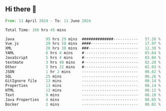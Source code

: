 ## Hi there 👋
<!--START_SECTION:waka-->

```rust
From: 11 April 2024 - To: 11 June 2024

Total Time: 166 hrs 45 mins

Java              95 hrs 29 mins  ##############-----------   57.26 %
Vue.js            29 hrs 58 mins  ####---------------------   17.97 %
XML               20 hrs 38 mins  ###----------------------   12.38 %
YAML              6 hrs 4 mins    #------------------------   03.64 %
JavaScript        5 hrs 4 mins    #------------------------   03.04 %
textmate          3 hrs 40 mins   #------------------------   02.20 %
Other             3 hrs 22 mins   #------------------------   02.03 %
JSON              1 hr 2 mins     -------------------------   00.62 %
SQL               25 mins         -------------------------   00.26 %
GitIgnore file    13 mins         -------------------------   00.14 %
Properties        13 mins         -------------------------   00.14 %
HTML              12 mins         -------------------------   00.12 %
Text              9 mins          -------------------------   00.10 %
Java Properties   4 mins          -------------------------   00.05 %
Docker            2 mins          -------------------------   00.02 %
```

<!--END_SECTION:waka-->
<!--
**lianggeshanhetao/lianggeshanhetao** is a ✨ _special_ ✨ repository because its `README.md` (this file) appears on your GitHub profile.

Here are some ideas to get you started:

- 🔭 I’m currently working on ...
- 🌱 I’m currently learning ...
- 👯 I’m looking to collaborate on ...
- 🤔 I’m looking for help with ...
- 💬 Ask me about ...
- 📫 How to reach me: ...
- 😄 Pronouns: ...
- ⚡ Fun fact: ...
-->
